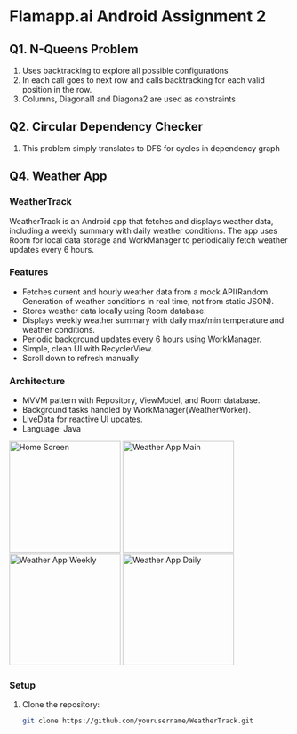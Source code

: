 # Flamapp.ai Android Assignment 2

##  Q1. N-Queens Problem

1. Uses backtracking to explore all possible configurations
2. In each call goes to next row and calls backtracking for each valid position in the row.
3. Columns, Diagonal1 and Diagona2 are used as constraints

##  Q2. Circular Dependency Checker
1. This problem simply translates to DFS for cycles in dependency graph


##  Q4. Weather App
### WeatherTrack

WeatherTrack is an Android app that fetches and displays weather data, including a weekly summary with daily weather conditions. The app uses Room for local data storage and WorkManager to periodically fetch weather updates every 6 hours.

### Features

- Fetches current and hourly weather data from a mock API(Random Generation of weather conditions in real time, not from static JSON).
- Stores weather data locally using Room database.
- Displays weekly weather summary with daily max/min temperature and weather conditions.
- Periodic background updates every 6 hours using WorkManager.
- Simple, clean UI with RecyclerView.
- Scroll down to refresh manually

### Architecture

- MVVM pattern with Repository, ViewModel, and Room database.
- Background tasks handled by WorkManager(WeatherWorker).
- LiveData for reactive UI updates.
- Language: Java
  
<p float="left">
  <img src="https://github.com/user-attachments/assets/db87f78c-8a25-44f3-96d1-12a8e4969c51" width="200" alt="Home Screen"/>
  <img src="https://github.com/user-attachments/assets/2edb9a09-ad12-45df-8942-265731911506" width="200" alt="Weather App Main"/>
  <img src="https://github.com/user-attachments/assets/4ab2de93-9877-4226-b8a9-b010dbcaa903" width="200" alt="Weather App Weekly"/>
  <img src="https://github.com/user-attachments/assets/5e237960-78fd-4025-8ca7-91cf375ee53d" width="200" alt="Weather App Daily"/>
</p>



### Setup

1. Clone the repository:
   ```bash
   git clone https://github.com/yourusername/WeatherTrack.git
